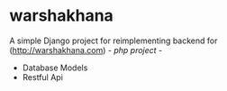 # warshakhana

A simple Django project for reimplementing backend for (http://warshakhana.com) - _php project_ -
- Database Models
- Restful Api
